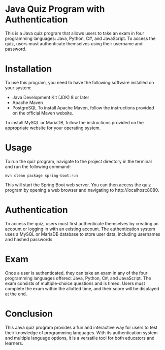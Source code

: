 # Java Quiz Program with Authentication
This is a Java quiz program that allows users to take an exam in four programming languages: Java, Python, C#, and JavaScript. To access the quiz, users must authenticate themselves using their username and password.

# Installation
To use this program, you need to have the following software installed on your system:

- Java Development Kit (JDK) 8 or later
- Apache Maven
- PostgreSQL
To install Apache Maven, follow the instructions provided on the official Maven website.

To install MySQL or MariaDB, follow the instructions provided on the appropriate website for your operating system.

# Usage
To run the quiz program, navigate to the project directory in the terminal and run the following command:

```shell
mvn clean package spring-boot:run
```
This will start the Spring Boot web server. You can then access the quiz program by opening a web browser and navigating to http://localhost:8080.

# Authentication
To access the quiz, users must first authenticate themselves by creating an account or logging in with an existing account. The authentication system uses a MySQL or MariaDB database to store user data, including usernames and hashed passwords.

# Exam
Once a user is authenticated, they can take an exam in any of the four programming languages offered: Java, Python, C#, and JavaScript. The exam consists of multiple-choice questions and is timed. Users must complete the exam within the allotted time, and their score will be displayed at the end.

# Conclusion
This Java quiz program provides a fun and interactive way for users to test their knowledge of programming languages. With its authentication system and multiple language options, it is a versatile tool for both educators and learners.